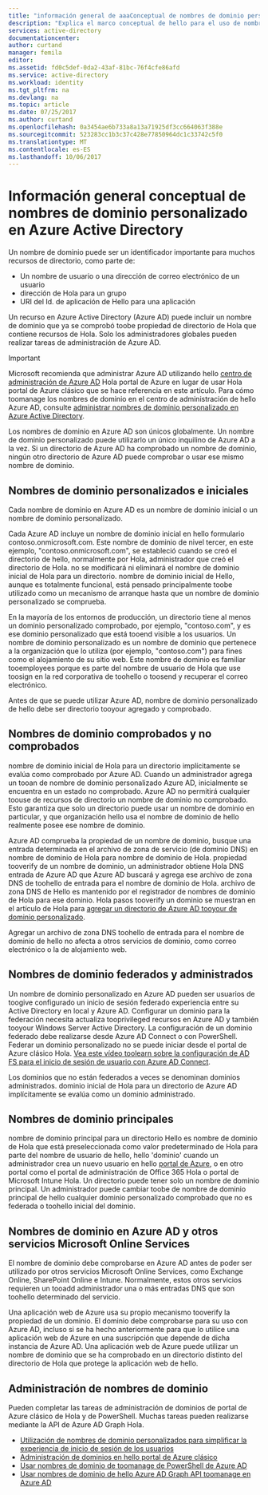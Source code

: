 ```yaml
---
title: "información general de aaaConceptual de nombres de dominio personalizado en Azure Active Directory | Documentos de Microsoft"
description: "Explica el marco conceptual de hello para el uso de nombres de dominio personalizado en Azure Active directory, incluida la federación para el inicio de sesión único"
services: active-directory
documentationcenter: 
author: curtand
manager: femila
editor: 
ms.assetid: fd0c5def-0da2-43af-81bc-76f4cfe86afd
ms.service: active-directory
ms.workload: identity
ms.tgt_pltfrm: na
ms.devlang: na
ms.topic: article
ms.date: 07/25/2017
ms.author: curtand
ms.openlocfilehash: 0a3454ae6b733a8a13a71925df3cc664063f388e
ms.sourcegitcommit: 523283cc1b3c37c428e77850964dc1c33742c5f0
ms.translationtype: MT
ms.contentlocale: es-ES
ms.lasthandoff: 10/06/2017
---
```

# <a name="conceptual-overview-of-custom-domain-names-in-azure-active-directory"></a>Información general conceptual de nombres de dominio personalizado en Azure Active Directory
Un nombre de dominio puede ser un identificador importante para muchos recursos de directorio, como parte de:

* Un nombre de usuario o una dirección de correo electrónico de un usuario
* dirección de Hola para un grupo
* URI del Id. de aplicación de Hello para una aplicación

Un recurso en Azure Active Directory (Azure AD) puede incluir un nombre de dominio que ya se comprobó toobe propiedad de directorio de Hola que contiene recursos de Hola. Solo los administradores globales pueden realizar tareas de administración de Azure AD.

> [!IMPORTANT]
> Microsoft recomienda que administrar Azure AD utilizando hello [centro de administración de Azure AD](https://aad.portal.azure.com) Hola portal de Azure en lugar de usar Hola portal de Azure clásico que se hace referencia en este artículo. Para cómo toomanage los nombres de dominio en el centro de administración de hello Azure AD, consulte [administrar nombres de dominio personalizado en Azure Active Directory](active-directory-domains-manage-azure-portal.md).

Los nombres de dominio en Azure AD son únicos globalmente. Un nombre de dominio personalizado puede utilizarlo un único inquilino de Azure AD a la vez. Si un directorio de Azure AD ha comprobado un nombre de dominio, ningún otro directorio de Azure AD puede comprobar o usar ese mismo nombre de dominio.

## <a name="initial-and-custom-domain-names"></a>Nombres de dominio personalizados e iniciales
Cada nombre de dominio en Azure AD es un nombre de dominio inicial o un nombre de dominio personalizado.

Cada Azure AD incluye un nombre de dominio inicial en hello formulario contoso.onmicrosoft.com. Este nombre de dominio de nivel tercer, en este ejemplo, "contoso.onmicrosoft.com", se estableció cuando se creó el directorio de hello, normalmente por Hola, administrador que creó el directorio de Hola. no se modificará ni eliminará el nombre de dominio inicial de Hola para un directorio. nombre de dominio inicial de Hello, aunque es totalmente funcional, está pensado principalmente toobe utilizado como un mecanismo de arranque hasta que un nombre de dominio personalizado se comprueba.

En la mayoría de los entornos de producción, un directorio tiene al menos un dominio personalizado comprobado, por ejemplo, "contoso.com", y es ese dominio personalizado que está tooend visible a los usuarios. Un nombre de dominio personalizado es un nombre de dominio que pertenece a la organización que lo utiliza (por ejemplo, "contoso.com") para fines como el alojamiento de su sitio web. Este nombre de dominio es familiar tooemployees porque es parte del nombre de usuario de Hola que use toosign en la red corporativa de toohello o toosend y recuperar el correo electrónico.

Antes de que se puede utilizar Azure AD, nombre de dominio personalizado de hello debe ser directorio tooyour agregado y comprobado.

## <a name="verified-and-unverified-domain-names"></a>Nombres de dominio comprobados y no comprobados
nombre de dominio inicial de Hola para un directorio implícitamente se evalúa como comprobado por Azure AD. Cuando un administrador agrega un tooan de nombre de dominio personalizado Azure AD, inicialmente se encuentra en un estado no comprobado. Azure AD no permitirá cualquier toouse de recursos de directorio un nombre de dominio no comprobado. Esto garantiza que solo un directorio puede usar un nombre de dominio en particular, y que organización hello usa el nombre de dominio de hello realmente posee ese nombre de dominio.

Azure AD comprueba la propiedad de un nombre de dominio, busque una entrada determinada en el archivo de zona de servicio (de dominio DNS) en nombre de dominio de Hola para nombre de dominio de Hola. propiedad tooverify de un nombre de dominio, un administrador obtiene Hola DNS entrada de Azure AD que Azure AD buscará y agrega ese archivo de zona DNS de toohello de entrada para el nombre de dominio de Hola. archivo de zona DNS de Hello es mantenido por el registrador de nombres de dominio de Hola para ese dominio. Hola pasos tooverify un dominio se muestran en el artículo de Hola para [agregar un directorio de Azure AD tooyour de dominio personalizado](active-directory-add-domain.md).

Agregar un archivo de zona DNS toohello de entrada para el nombre de dominio de hello no afecta a otros servicios de dominio, como correo electrónico o la de alojamiento web.

## <a name="federated-and-managed-domain-names"></a>Nombres de dominio federados y administrados
Un nombre de dominio personalizado en Azure AD pueden ser usuarios de toogive configurado un inicio de sesión federado experiencia entre su Active Directory en local y Azure AD. Configurar un dominio para la federación necesita actualiza tooprivileged recursos en Azure AD y también tooyour Windows Server Active Directory. La configuración de un dominio federado debe realizarse desde Azure AD Connect o con PowerShell. Federar un dominio personalizado no se puede iniciar desde el portal de Azure clásico Hola. [Vea este vídeo toolearn sobre la configuración de AD FS para el inicio de sesión de usuario con Azure AD Connect](http://channel9.msdn.com/Series/Azure-Active-Directory-Videos-Demos/Configuring-AD-FS-for-user-sign-in-with-Azure-AD-Connect).

Los dominios que no están federados a veces se denominan dominios administrados. dominio inicial de Hola para un directorio de Azure AD implícitamente se evalúa como un dominio administrado.

## <a name="primary-domain-names"></a>Nombres de dominio principales
nombre de dominio principal para un directorio Hello es nombre de dominio de Hola que está preseleccionada como valor predeterminado de Hola para parte del nombre de usuario de hello, hello 'dominio' cuando un administrador crea un nuevo usuario en hello [portal de Azure](https://portal.azure.com/), o en otro portal como el portal de administración de Office 365 Hola o portal de Microsoft Intune Hola. Un directorio puede tener solo un nombre de dominio principal. Un administrador puede cambiar toobe de nombre de dominio principal de hello cualquier dominio personalizado comprobado que no es federada o toohello inicial del dominio.

## <a name="domain-names-in-azure-ad-and-other-microsoft-online-services"></a>Nombres de dominio en Azure AD y otros servicios Microsoft Online Services
El nombre de dominio debe comprobarse en Azure AD antes de poder ser utilizado por otros servicios Microsoft Online Services, como Exchange Online, SharePoint Online e Intune. Normalmente, estos otros servicios requieren un tooadd administrador una o más entradas DNS que son toohello determinado del servicio.

Una aplicación web de Azure usa su propio mecanismo tooverify la propiedad de un dominio. El dominio debe comprobarse para su uso con Azure AD, incluso si se ha hecho anteriormente para que lo utilice una aplicación web de Azure en una suscripción que depende de dicha instancia de Azure AD. Una aplicación web de Azure puede utilizar un nombre de dominio que se ha comprobado en un directorio distinto del directorio de Hola que protege la aplicación web de hello.

## <a name="managing-domain-names"></a>Administración de nombres de dominio
Pueden completar las tareas de administración de dominios de portal de Azure clásico de Hola y de PowerShell. Muchas tareas pueden realizarse mediante la API de Azure AD Graph Hola.

* [Utilización de nombres de dominio personalizados para simplificar la experiencia de inicio de sesión de los usuarios](active-directory-add-domain.md)
* [Administración de dominios en hello portal de Azure clásico](active-directory-add-manage-domain-names.md)
* [Usar nombres de dominio de toomanage de PowerShell de Azure AD](https://msdn.microsoft.com/library/azure/e1ef403f-3347-4409-8f46-d72dafa116e0#BKMK_ManageDomains)
* [Usar nombres de dominio de hello Azure AD Graph API toomanage en Azure AD](https://msdn.microsoft.com/Library/Azure/Ad/Graph/api/domains-operations)

